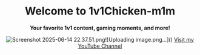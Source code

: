 <!DOCTYPE html>
<html lang="en">
<head>
  <meta charset="UTF-8">
  <title>1v1Chicken-m1m | YouTube Channel</title>
</head>
<body>
  <center>
    <h1>Welcome to 1v1Chicken-m1m</h1>
    <p><strong>Your favorite 1v1 content, gaming moments, and more!</strong></p>
<img src="blob:chrome-untrusted://media-app/5026bb73-c0a2-47e5-86aa-28485a86a6f4" alt="Screenshot 2025-06-14 22.37.51.png"/>![Uploading image.png…]()
<a href="https://www.youtube.com/@1v1Chicken-m1m" target="_blank">
  Visit my YouTube Channel
</a>
